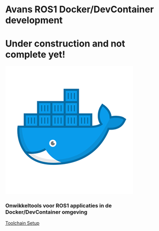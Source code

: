 # Avans ROS1 Docker/DevContainer development


# Under construction and not complete yet!

![Image](documentation/images/docker.png)


### Onwikkeltools voor ROS1 applicaties in de Docker/DevContainer omgeving


[Toolchain Setup](documentation/toolchain_setup.md)



